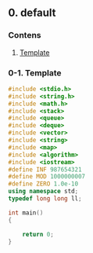 ## 0. default

### Contens

1. [Template](https://github.com/Eucha09/Algorithm-Note/tree/main/default#0-1-template)

### 0-1. Template

```cpp
#include <stdio.h>
#include <string.h>
#include <math.h>
#include <stack>
#include <queue>
#include <deque>
#include <vector>
#include <string>
#include <map>
#include <algorithm>
#include <iostream>
#define INF 987654321
#define MOD 1000000007
#define ZERO 1.0e-10
using namespace std;
typedef long long ll;

int main()
{

	return 0;
}
```
